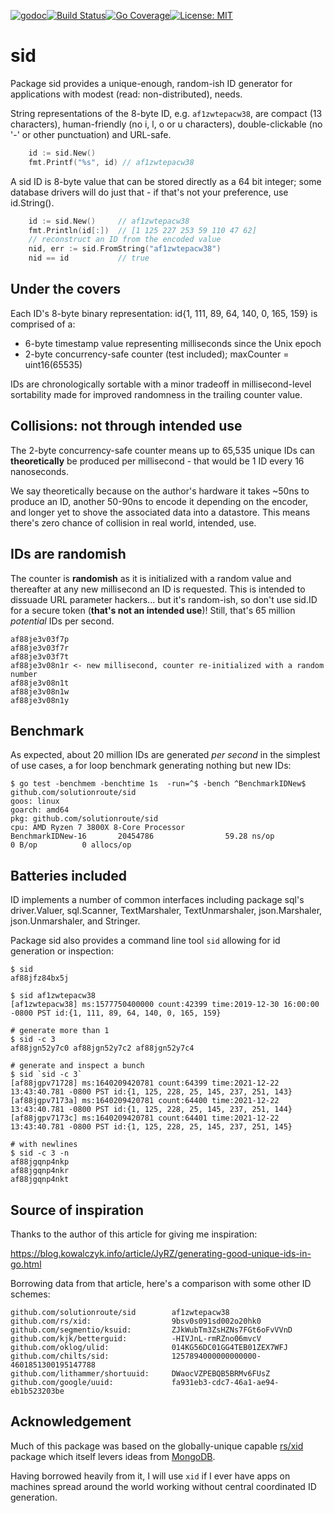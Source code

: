 [![godoc](http://img.shields.io/badge/godev-reference-blue.svg?style=flat)](https://pkg.go.dev/github.com/solutionroute/sid?tab=doc)[![Build Status](https://travis-ci.org/solutionroute/sid.svg?branch=master)](https://travis-ci.org/solutionroute/sid)[![Go Coverage](https://img.shields.io/badge/coverage-98.3%25-brightgreen.svg?style=flat)](http://gocover.io/github.com/solutionroute/sid)[![License: MIT](https://img.shields.io/badge/License-MIT-yellow.svg)](https://opensource.org/licenses/MIT)

# sid

Package sid provides a unique-enough, random-ish ID generator for applications
with modest (read: non-distributed), needs.

String representations of the 8-byte ID, e.g. `af1zwtepacw38`, are compact (13
characters), human-friendly (no i, l, o or u characters), double-clickable (no
'-' or other punctuation) and URL-safe.

```go
    id := sid.New()
    fmt.Printf("%s", id) // af1zwtepacw38
```

A sid ID is 8-byte value that can be stored directly as a 64 bit integer; some database
drivers will do just that - if that's not your preference, use id.String().

```go
    id := sid.New()     // af1zwtepacw38
    fmt.Println(id[:])  // [1 125 227 253 59 110 47 62]
    // reconstruct an ID from the encoded value
    nid, err := sid.FromString("af1zwtepacw38") 
    nid == id           // true
```

## Under the covers

Each ID's 8-byte binary representation: id{1, 111, 89, 64, 140, 0, 165, 159} is
comprised of a:

- 6-byte timestamp value representing milliseconds since the Unix epoch
- 2-byte concurrency-safe counter (test included); maxCounter = uint16(65535)

IDs are chronologically sortable with a minor tradeoff in millisecond-level
sortability made for improved randomness in the trailing counter value.

## Collisions: not through intended use

The 2-byte concurrency-safe counter means up to 65,535 unique IDs can
**theoretically** be produced per millisecond - that would be 1 ID every 16
nanoseconds.

We say theoretically because on the author's hardware it takes ~50ns to produce
an ID, another 50-90ns to encode it depending on the encoder, and longer yet to
shove the associated data into a datastore. This means there's zero chance of
collision in real world, intended, use.

## IDs are randomish

The counter is **randomish** as it is initialized with a random value and
thereafter at any new millisecond an ID is requested. This is intended to
dissuade URL parameter hackers... but it's random-ish, so don't use sid.ID for a
secure token (**that's not an intended use**)! Still, that's 65 million
*potential* IDs per second. 

    af88je3v03f7p
    af88je3v03f7r
    af88je3v03f7t
    af88je3v08n1r <- new millisecond, counter re-initialized with a random number
    af88je3v08n1t
    af88je3v08n1w
    af88je3v08n1y

## Benchmark

As expected, about 20 million IDs are generated *per second* in the simplest of
use cases, a for loop benchmark generating nothing but new IDs:

    $ go test -benchmem -benchtime 1s  -run=^$ -bench ^BenchmarkIDNew$ github.com/solutionroute/sid
    goos: linux
    goarch: amd64
    pkg: github.com/solutionroute/sid
    cpu: AMD Ryzen 7 3800X 8-Core Processor
    BenchmarkIDNew-16       20454786                59.28 ns/op            0 B/op          0 allocs/op

## Batteries included

ID implements a number of common interfaces including package sql's
driver.Valuer, sql.Scanner, TextMarshaler, TextUnmarshaler, json.Marshaler,
json.Unmarshaler, and Stringer.

Package sid also provides a command line tool `sid` allowing for id generation or inspection:

    $ sid
    af88jfz84bx5j

    $ sid af1zwtepacw38
    [af1zwtepacw38] ms:1577750400000 count:42399 time:2019-12-30 16:00:00 -0800 PST id:{1, 111, 89, 64, 140, 0, 165, 159}

    # generate more than 1
    $ sid -c 3
    af88jgn52y7c0 af88jgn52y7c2 af88jgn52y7c4

    # generate and inspect a bunch
    $ sid `sid -c 3`
    [af88jgpv71728] ms:1640209420781 count:64399 time:2021-12-22 13:43:40.781 -0800 PST id:{1, 125, 228, 25, 145, 237, 251, 143}
    [af88jgpv7173a] ms:1640209420781 count:64400 time:2021-12-22 13:43:40.781 -0800 PST id:{1, 125, 228, 25, 145, 237, 251, 144}
    [af88jgpv7173c] ms:1640209420781 count:64401 time:2021-12-22 13:43:40.781 -0800 PST id:{1, 125, 228, 25, 145, 237, 251, 145}

    # with newlines
    $ sid -c 3 -n
    af88jgqnp4nkp
    af88jgqnp4nkr
    af88jgqnp4nkt

## Source of inspiration

Thanks to the author of this article for giving me inspiration:

https://blog.kowalczyk.info/article/JyRZ/generating-good-unique-ids-in-go.html

Borrowing data from that article, here's a comparison with some other ID schemes:

    github.com/solutionroute/sid        af1zwtepacw38
    github.com/rs/xid:                  9bsv0s091sd002o20hk0
    github.com/segmentio/ksuid:         ZJkWubTm3ZsHZNs7FGt6oFvVVnD
    github.com/kjk/betterguid:          -HIVJnL-rmRZno06mvcV
    github.com/oklog/ulid:              014KG56DC01GG4TEB01ZEX7WFJ
    github.com/chilts/sid:              1257894000000000000-4601851300195147788
    github.com/lithammer/shortuuid:     DWaocVZPEBQB5BRMv6FUsZ
    github.com/google/uuid:             fa931eb3-cdc7-46a1-ae94-eb1b523203be

## Acknowledgement

Much of this package was based on the globally-unique capable
[rs/xid](https://github.com/rs/xid) package which itself levers ideas from
[MongoDB](https://docs.mongodb.com/manual/reference/method/ObjectId/).

Having borrowed heavily from it, I will use `xid` if I ever have apps on machines
spread around the world working without central coordinated ID generation.
